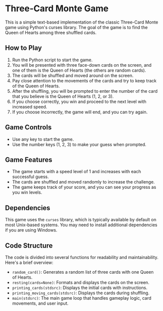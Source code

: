 # Three-Card Monte Game

This is a simple text-based implementation of the classic Three-Card Monte game using Python's curses library. The goal of the game is to find the Queen of Hearts among three shuffled cards.

## How to Play

1. Run the Python script to start the game.
2. You will be presented with three face-down cards on the screen, and one of them is the Queen of Hearts (the others are random cards).
3. The cards will be shuffled and moved around on the screen.
4. Pay close attention to the movements of the cards and try to keep track of the Queen of Hearts.
5. After the shuffling, you will be prompted to enter the number of the card that you believe is the Queen of Hearts (1, 2, or 3).
6. If you choose correctly, you win and proceed to the next level with increased speed.
7. If you choose incorrectly, the game will end, and you can try again.

## Game Controls

- Use any key to start the game.
- Use the number keys (1, 2, 3) to make your guess when prompted.

## Game Features

- The game starts with a speed level of 1 and increases with each successful guess.
- The cards are shuffled and moved randomly to increase the challenge.
- The game keeps track of your score, and you can see your progress as you win levels.

## Dependencies

This game uses the `curses` library, which is typically available by default on most Unix-based systems. You may need to install additional dependencies if you are using Windows.

## Code Structure

The code is divided into several functions for readability and maintainability. Here's a brief overview:

- `random_card()`: Generates a random list of three cards with one Queen of Hearts.
- `resting(cards=None)`: Formats and displays the cards on the screen.
- `printing_cards(stdsrc)`: Displays the initial cards with instructions.
- `printing_moving_cards(stdsrc)`: Displays the cards during shuffling.
- `main(stdsrc)`: The main game loop that handles gameplay logic, card movements, and user input.

